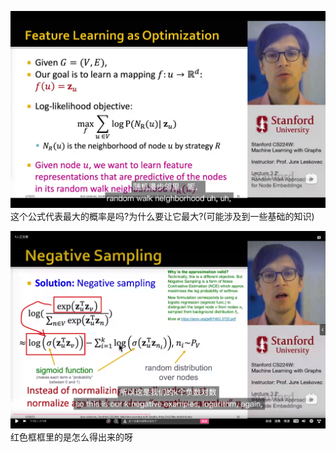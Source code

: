 ![](images/2022-09-18-16-02-48.png)
这个公式代表最大的概率是吗?为什么要让它最大?(可能涉及到一些基础的知识)

![](images/2022-09-18-16-30-53.png)
红色框框里的是怎么得出来的呀